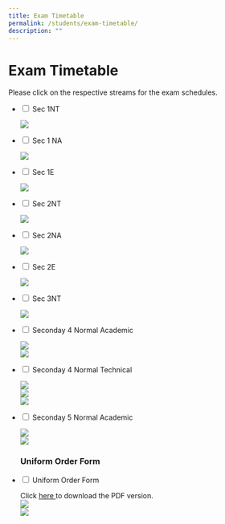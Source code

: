 ```yaml
---
title: Exam Timetable
permalink: /students/exam-timetable/
description: ""
---
```

# **Exam Timetable**

Please click on the respective streams for the exam schedules.

<ul class="jekyllcodex_accordion">
  <li>
    <input type="checkbox" id="accordion1">
    <label for="accordion1">Sec 1NT</label>
    <div>
      <p><img src="/images/2022-Sec-1NT-EOY-Exam-Timetable-updated-230822-2048x1578.jpg"></p>
    </div>
	</li>
	  <li>
    <input type="checkbox" id="accordion2">
    <label for="accordion2">Sec 1 NA</label>
    <div>
      <p><img src="/images/2022-Sec-1NA-EOY-Exam-Timetable-updated-230822_Page_1.jpg"></p>
    </div>
	</li>
		  <li>
    <input type="checkbox" id="accordion3">
    <label for="accordion3">Sec 1E</label>
    <div>
      <p><img src="/images/2022-Sec-1-Express-EOY-Exam-Timetable-updated-230822-scaled.jpg"></p>
    </div>
	</li>
		<li>
    <input type="checkbox" id="accordion4">
    <label for="accordion4">Sec 2NT</label>
    <div>
      <p><img src="/images/2022-Sec-2NT-EOY-Exam-Timetable-updated-230822-scaled.jpg"></p>
    </div>
	</li>
		<li>
    <input type="checkbox" id="accordion5">
    <label for="accordion5">Sec 2NA</label>
    <div>
      <p><img src="/images/2022-Sec-2NA-EOY-Exam-Timetable-updated-230822.jpg"></p>
    </div>
	</li>
			<li>
    <input type="checkbox" id="accordion6">
    <label for="accordion6">Sec 2E</label>
    <div>
      <p><img src="/images/2022-Sec-2-Express-EOY-Exam-Timetable-updated-230822-scaled.jpg"></p>
    </div>
	</li>
			<li>
    <input type="checkbox" id="accordion7">
    <label for="accordion7">Sec 3NT</label>
    <div>
      <p><img src="/images/2022-Sec-3NT-EOY-Exam-Timetable-updated-230822-scaled.jpg"></p>
    </div>
	</li>
			<li>
    <input type="checkbox" id="accordion8">
    <label for="accordion8">Seconday 4 Normal Academic</label>
    <div>
      <p><img src="/images/Binder1_Page_18-scaled.jpg"><br><img src="/images/Binder1_Page_19-scaled.jpg"></p>
    </div>
	</li>
				<li>
    <input type="checkbox" id="accordion9">
    <label for="accordion9">Seconday 4 Normal Technical</label>
    <div>
      <p><img src="/images/Binder1_Page_20-scaled.jpg"><br><img src="/images/Binder1_Page_21-scaled.jpg"><br><img src="/images/Binder1_Page_22-scaled.jpg"></p>
    </div>
	</li>
				<li>
    <input type="checkbox" id="accordion10">
    <label for="accordion10">Seconday 5 Normal Academic</label>
    <div>
      <p><img src="/images/Binder1_Page_23-scaled.jpg"><br><img src="/images/Binder1_Page_24-scaled.jpg"></p>
    </div>
	</li>
	<h3>Uniform Order Form</h3>
  <li>
    <input type="checkbox" id="accordion11">
    <label for="accordion11">Uniform Order Form</label>
    <div>
			<p>Click <a href="/files/Uniform.pdf"> here </a>to download the PDF version.<br><img src="/images/uniform_1.png"><br><img src="/images/uniform_2.png"></p>
    </div>
	</li>
	</ul>